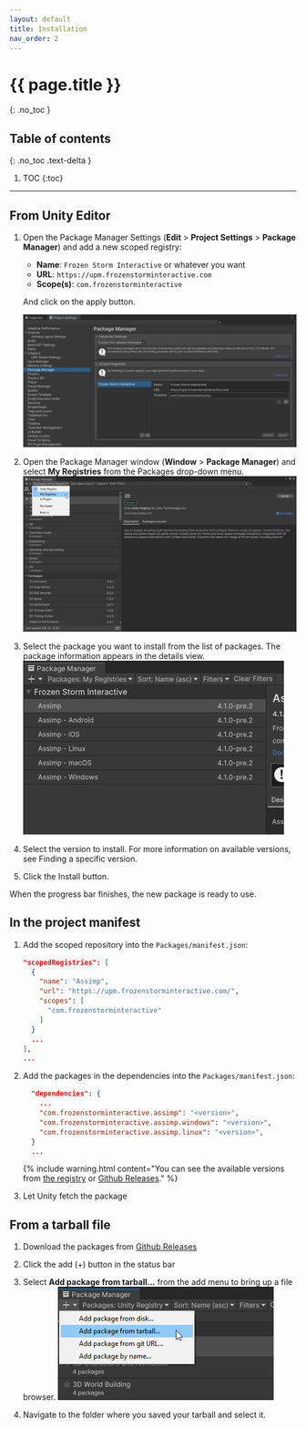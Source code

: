 ```yaml
---
layout: default
title: Installation
nav_order: 2
---
```


# {{ page.title }}
{: .no_toc }

## Table of contents
{: .no_toc .text-delta }

1. TOC
{:toc}

---

## From Unity Editor

1. Open the Package Manager Settings (**Edit** > **Project Settings** > **Package Manager**) and add a new scoped registry:
   - **Name**: `Frozen Storm Interactive` or whatever you want
   - **URL**: `https://upm.frozenstorminteractive.com`
   - **Scope(s)**: `com.frozenstorminteractive`

   And click on the apply button.

   ![](PackageManagerSettings.png)

1. Open the Package Manager window (**Window** > **Package Manager**) and select **My Registries** from the Packages
drop-down menu.
![](PackageManagerWindow.png)

1. Select the package you want to install from the list of packages. The package information appears in the details view.
![](PackageManagerWindow-MyRegistries.png)

1. Select the version to install. For more information on available versions, see Finding a specific version.

1. Click the Install button.

When the progress bar finishes, the new package is ready to use.

## In the project manifest

1. Add the scoped repository into the `Packages/manifest.json`:
   ```json
   "scopedRegistries": [
     {
       "name": "Assimp",
       "url": "https://upm.frozenstorminteractive.com/",
       "scopes": [
         "com.frozenstorminteractive"
       ]
     }
     ...
   ],
   ...
   ```

1. Add the packages in the dependencies into the `Packages/manifest.json`:
   ```json
     "dependencies": {
       ...
       "com.frozenstorminteractive.assimp": "<version>",
       "com.frozenstorminteractive.assimp.windows": "<version>",
       "com.frozenstorminteractive.assimp.linux": "<version>",
     }
     ...
   ```

   {% include warning.html content="You can see the available versions from [the registry](https://upm.frozenstorminteractive.com/-/web/detail/com.frozenstorminteractive.assimp) or [Github Releases](https://github.com/intelligide/assimp-unity/releases)." %}

1. Let Unity fetch the package

## From a tarball file

1. Download the packages from [Github Releases](https://github.com/intelligide/assimp-unity/releases)

1. Click the add (+) button in the status bar

1. Select **Add package from tarball...** from the add menu to bring up a file browser.
![](PackageManagerWindow-InstallFromTarball.png)

1. Navigate to the folder where you saved your tarball and select it.
